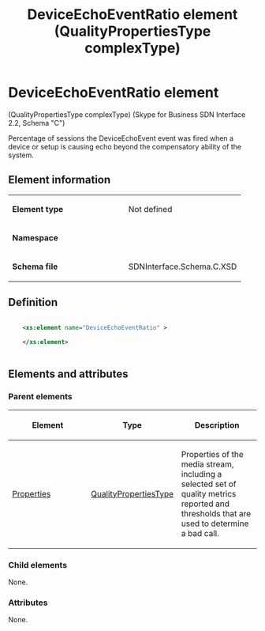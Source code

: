 ﻿---
title: DeviceEchoEventRatio element (QualityPropertiesType complexType) 
TOCTitle: DeviceEchoEventRatio element
ms:assetid: 5c1dbbde-4be4-f965-829d-4acacac6c118
ms:mtpsurl: https://msdn.microsoft.com/library/Mt404744(v=office.16)
ms:contentKeyID: 68250657
ms.date: 08/24/2015
mtps_version: v=office.16
dev_langs:
- xml
---

# DeviceEchoEventRatio element 

(QualityPropertiesType complexType) (Skype for Business SDN Interface 2.2, Schema "C")

Percentage of sessions the DeviceEchoEvent event was fired when a device or setup is causing echo beyond the compensatory ability of the system. 

## Element information

<table>
<colgroup>
<col style="width: 50%" />
<col style="width: 50%" />
</colgroup>
<tbody>
<tr class="odd">
<td><p><strong>Element type</strong></p></td>
<td><p>Not defined</p></td>
</tr>
<tr class="even">
<td><p><strong>Namespace</strong></p></td>
<td><p></p></td>
</tr>
<tr class="odd">
<td><p><strong>Schema file</strong></p></td>
<td><p>SDNInterface.Schema.C.XSD</p></td>
</tr>
</tbody>
</table>


## Definition

```xml

    <xs:element name="DeviceEchoEventRatio" >
    
    </xs:element>
  
```

## Elements and attributes

### Parent elements

<table>
<colgroup>
<col style="width: 33%" />
<col style="width: 33%" />
<col style="width: 33%" />
</colgroup>
<thead>
<tr class="header">
<th><p>Element</p></th>
<th><p>Type</p></th>
<th><p>Description</p></th>
</tr>
</thead>
<tbody>
<tr class="odd">
<td><p><a href="properties-element-qualitytype-complextype-skype-for-business-sdn-interface-2-2-schema-c.md">Properties</a></p></td>
<td><p><a href="qualitypropertiestype-complextype-skype-for-business-sdn-interface-2-2-schema-c.md">QualityPropertiesType</a></p></td>
<td><p>Properties of the media stream, including a selected set of quality metrics reported and thresholds that are used to determine a bad call.</p></td>
</tr>
</tbody>
</table>


### Child elements

None.

### Attributes

None.

